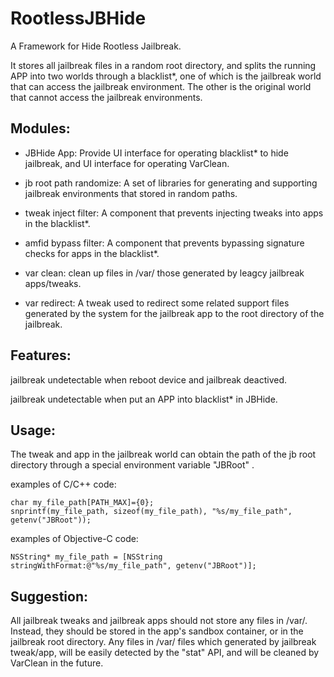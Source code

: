 # RootlessJBHide
 A Framework for Hide Rootless Jailbreak.

 It stores all jailbreak files in a random root directory, and splits the running APP into two worlds through a blacklist*, one of which is the jailbreak world that can access the jailbreak environment. The other is the original world that cannot access the jailbreak environments.

## Modules:

- JBHide App: Provide UI interface for operating blacklist* to hide jailbreak, and UI interface for operating VarClean.

- jb root path randomize: A set of libraries for generating and supporting jailbreak environments that stored in random paths.

- tweak inject filter: A component that prevents injecting tweaks into apps in the blacklist*.

- amfid bypass filter: A component that prevents bypassing signature checks for apps in the blacklist*. 

- var clean: clean up files in /var/ those generated by leagcy jailbreak apps/tweaks.  

- var redirect: A tweak used to redirect some related support files generated by the system for the jailbreak app to the root directory of the jailbreak.

## Features:

jailbreak undetectable when reboot device and jailbreak deactived.

jailbreak undetectable when put an APP into blacklist* in JBHide.

## Usage:

The tweak and app in the jailbreak world can obtain the path of the jb root directory through a special environment variable "JBRoot" .

examples of C/C++ code:
```
char my_file_path[PATH_MAX]={0};
snprintf(my_file_path, sizeof(my_file_path), "%s/my_file_path", getenv("JBRoot"));
```

examples of Objective-C code:
```
NSString* my_file_path = [NSString stringWithFormat:@"%s/my_file_path", getenv("JBRoot")];
```

## Suggestion:

All jailbreak tweaks and jailbreak apps should not store any files in /var/. Instead, they should be stored in the app's sandbox container, or in the jailbreak root directory. Any files in /var/ files which generated by jailbreak tweak/app, will be easily detected by the "stat" API, and will be cleaned by VarClean in the future.
